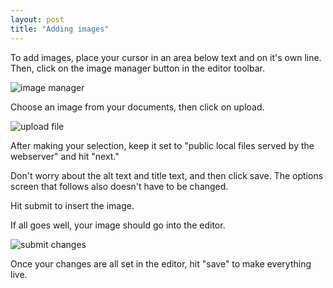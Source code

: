 ```yaml
---
layout: post
title: "Adding images"
---
```


To add images, place your cursor in an area below text and on it's own line. Then, click on the image manager button in the editor toolbar. 

![image manager](/schoolsites-help/images/pages/image-manager.png)

Choose an image from your documents, then click on upload. 

![upload file](/schoolsites-help/images/pages/upload-file.png)

After making your selection, keep it set to "public local files served by the webserver" and hit "next."

Don't worry about the alt text and title text, and then click save. The options screen that follows also doesn't have to be changed. 

Hit submit to insert the image. 

If all goes well, your image should go into the editor.

![submit changes](/schoolsites-help/images/pages/submitted-image.png)

Once your changes are all set in the editor, hit "save" to make everything live.